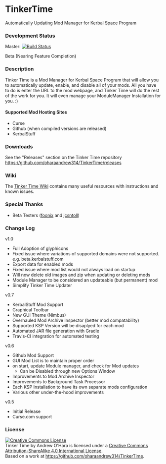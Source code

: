 TinkerTime
==========

Automatically Updating Mod Manager for Kerbal Space Program

### Development Status

Master: [![Build Status](https://travis-ci.org/oharaandrew314/TinkerTime.svg?branch=master)](https://travis-ci.org/oharaandrew314/TinkerTime)

Beta (Nearing Feature Completion)

### Description
Tinker Time is a Mod Manager for Kerbal Space Program that will allow you to automatically update, enable, and disable all of your mods.  All you have to do is enter the URL to the mod webpage, and Tinker Time will do the rest of the work for you.  It will even manage your ModuleManager Installation for you. :)

#### Supported Mod Hosting Sites
- Curse
- Github (when compiled versions are released)
- KerbalStuff



### Downloads
See the "Releases" section on the Tinker Time repository
https://github.com/oharaandrew314/TinkerTime/releases

### Wiki
The [Tinker Time Wiki](https://github.com/oharaandrew314/TinkerTime/wiki) contains many useful resources with instructions and known issues.

### Special Thanks
- Beta Testers ([foonix](https://github.com/foonix) and [jcsntoll](https://github.com/jcsntoll))

### Change Log
v1.0
- Full Adoption of glyphicons
- Fixed issue where variations of supported domains were not supported. e.g. beta.kerbalstuff.com
- Export data for enabled mods
- Fixed issue where mod list would not always load on startup
- Will now delete old images and zip when updating or deleting mods
- Module Manager to be considered an updateable (but permanent) mod
- Simplify Tinker Time Updater

v0.7
- KerbalStuff Mod Support
- Graphical Toolbar
- New GUI Theme (Nimbus)
- Overhauled Mod Archive Inspector (better mod compatability)
- Supported KSP Version will be disaplyed for each mod
- Automated JAR file generation with Gradle
- Travis-CI integration for automated testing

v0.6
- Github Mod Support
- GUI Mod List is to maintain proper order
- on start, update Module manager, and check for Mod updates
  - Can be Disabled through new Options Window
- Improvements to Mod Archive Inspector
- Improvements to Background Task Processor
- Each KSP Installation to have its own separate mods configuration
- Various other under-the-hood improvements

v0.5
- Initial Release
- Curse.com support

### License
<a rel="license" href="http://creativecommons.org/licenses/by-sa/4.0/"><img alt="Creative Commons License" style="border-width:0" src="https://i.creativecommons.org/l/by-sa/4.0/88x31.png" /></a><br /><span xmlns:dct="http://purl.org/dc/terms/" href="http://purl.org/dc/dcmitype/InteractiveResource" property="dct:title" rel="dct:type">Tinker Time</span> by <span xmlns:cc="http://creativecommons.org/ns#" property="cc:attributionName">Andrew O'Hara</span> is licensed under a <a rel="license" href="http://creativecommons.org/licenses/by-sa/4.0/">Creative Commons Attribution-ShareAlike 4.0 International License</a>.<br />Based on a work at <a xmlns:dct="http://purl.org/dc/terms/" href="https://github.com/oharaandrew314/TinkerTime" rel="dct:source">https://github.com/oharaandrew314/TinkerTime</a>.

